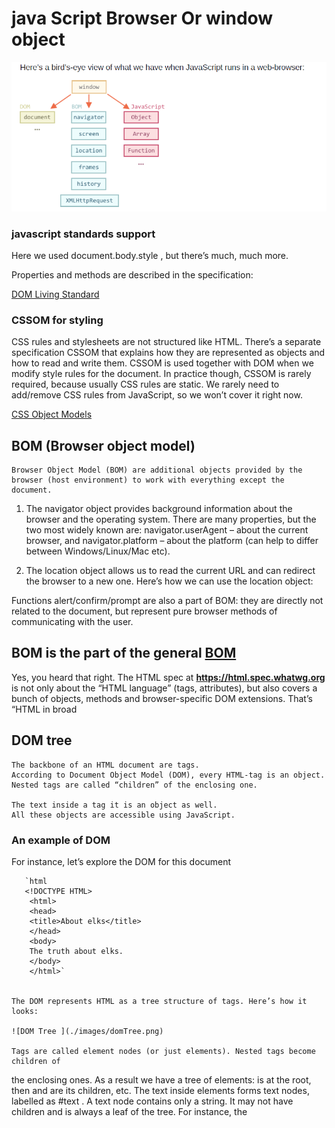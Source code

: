 # java Script  Browser Or window object

![Browser object ](./images/browserObject.png)

### javascript standards support

Here we used document.body.style , but there’s much, much more.

Properties and methods are described in the specification:

[DOM Living Standard](https://dom.spec.whatwg.org/)
### CSSOM for styling
CSS rules and stylesheets are not structured like HTML. There’s a separate
specification CSSOM that explains how they are represented as objects and how to read and write them.
CSSOM is used together with DOM when we modify style rules for the
document. In practice though, CSSOM is rarely required, because usually
CSS rules are static. We rarely need to add/remove CSS rules from
JavaScript, so we won’t cover it right now.

[CSS Object Models](https://www.w3.org/TR/cssom-1/)


## BOM (Browser object model)
    Browser Object Model (BOM) are additional objects provided by the browser (host environment) to work with everything except the document.

  1.  The navigator  object provides background information about the browser
and the operating system. There are many properties, but the two most widely
known are: navigator.userAgent – about the current browser, and
navigator.platform – about the platform (can help to differ between
Windows/Linux/Mac etc).

2. The location  object allows us to read the current URL and can redirect the
browser to a new one.
Here’s how we can use the location object:



Functions alert/confirm/prompt are also a part of BOM: they are directly
not related to the document, but represent pure browser methods of
communicating with the user.



## BOM is the part of the general [BOM](https://html.spec.whatwg.org/)

Yes, you heard that right. The HTML spec at <b> https://html.spec.whatwg.org </b>  is
not only about the “HTML language” (tags, attributes), but also covers a bunch of
objects, methods and browser-specific DOM extensions. That’s “HTML in broad


## DOM tree 
    The backbone of an HTML document are tags.
    According to Document Object Model (DOM), every HTML-tag is an object.
    Nested tags are called “children” of the enclosing one.

    The text inside a tag it is an object as well.
    All these objects are accessible using JavaScript.

   ### An example of DOM
   For instance, let’s explore the DOM for this document
    
       `html
       <!DOCTYPE HTML>
        <html>
        <head>
        <title>About elks</title>
        </head>
        <body>
        The truth about elks.
        </body>
        </html>`


    The DOM represents HTML as a tree structure of tags. Here’s how it looks:

    ![DOM Tree ](./images/domTree.png)

    Tags are called element nodes (or just elements). Nested tags become children of
the enclosing ones. As a result we have a tree of elements: <html> is at the
root, then <head> and <body> are its children, etc.
The text inside elements forms text nodes, labelled as #text . A text node
contains only a string. It may not have children and is always a leaf of the tree.
For instance, the <title> tag has the text "About elks"